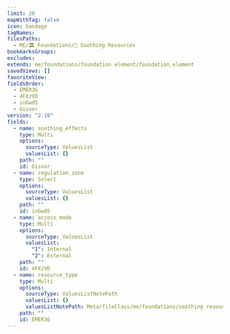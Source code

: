```yaml
---
limit: 20
mapWithTag: false
icon: bandage
tagNames: 
filesPaths:
  - ME/🏛️ Foundations/🪷 Soothing Resources
bookmarksGroups: 
excludes: 
extends: me/foundations/foundation element/foundation_element
savedViews: []
favoriteView: 
fieldsOrder:
  - EMER3G
  - 4FXzVD
  - inGwd5
  - Gisvor
version: "2.10"
fields:
  - name: soothing_effects
    type: Multi
    options:
      sourceType: ValuesList
      valuesList: {}
    path: ""
    id: Gisvor
  - name: regulation_zone
    type: Select
    options:
      sourceType: ValuesList
      valuesList: {}
    path: ""
    id: inGwd5
  - name: access_mode
    type: Multi
    options:
      sourceType: ValuesList
      valuesList:
        "1": Internal
        "2": External
    path: ""
    id: 4FXzVD
  - name: resource_type
    type: Multi
    options:
      sourceType: ValuesListNotePath
      valuesList: {}
      valuesListNotePath: Meta/fileClass/me/foundations/soothing resouce/lists/soothing resource type list.md
    path: ""
    id: EMER3G
---
```

